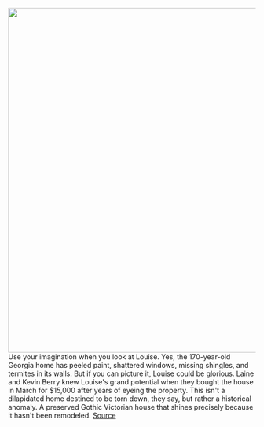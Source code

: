 <img src='https://cdn.vox-cdn.com/thumbor/sLpysNoRxs6YspvOXwqb8WUum04=/0x0:2040x1360/1200x675/filters:focal(857x517:1183x843)/cdn.vox-cdn.com/uploads/chorus_image/image/67225365/acastro_200817_4152_homeRestorationInfluencers_0001.0.jpg' width='700px' /><br/>
Use your imagination when you look at Louise. Yes, the 170-year-old Georgia home has peeled paint, shattered windows, missing shingles, and termites in its walls. But if you can picture it, Louise could be glorious. Laine and Kevin Berry knew Louise's grand potential when they bought the house in March for $15,000 after years of eyeing the property. This isn't a dilapidated home destined to be torn down, they say, but rather a historical anomaly. A preserved Gothic Victorian house that shines precisely because it hasn't been remodeled.
<a href='https://www.theverge.com/2020/8/19/21372768/old-house-restoration-instagram-accounts-berry-georgia-fire'> Source <a/>